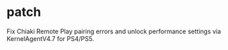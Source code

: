 # patch
Fix Chiaki Remote Play pairing errors and unlock performance settings via KernelAgentV4.7 for PS4/PS5.
